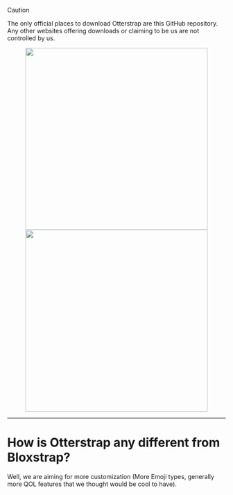 > [!CAUTION]
> The only official places to download Otterstrap are this GitHub repository. Any other websites offering downloads or claiming to be us are not controlled by us.

<p align="center">
    <img src="https://github.com/bloxstraplabs/bloxstrap/raw/main/Images/Bloxstrap-full-dark.png#gh-dark-mode-only" width="420">
    <img src="https://github.com/bloxstraplabs/bloxstrap/raw/main/Images/Bloxstrap-full-light.png#gh-light-mode-only" width="420">
</p>

<div align="center">

</div>

----

# How is Otterstrap any different from Bloxstrap?
Well, we are aiming for more customization (More Emoji types, generally more QOL features that we thought would be cool to have). 
